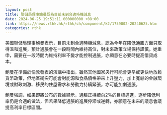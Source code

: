 ```yaml
---
layout: post
title: 聯儲局理事鮑曼認為目前未到合適時機減息
date: 2024-06-25 19:51:11.000000000 +08:00
link: https://news.rthk.hk/rthk/ch/component/k2/1759002-20240625.htm
categories: rthk
---
```


美國聯儲局理事鮑曼表示，目前未到合適時機減息，認為今年在降低通脹方面只取得溫和進展，預計通脹會在一段時間內維持高位，對未來政策立場保持謹慎。她重申，需要在一段時間內維持利率不變才能控制通脹，亦願意在必要時提高借貸成本。

鮑曼在準備於倫敦發表的演講中指出，雖然其他國家央行可能會更早或更快地放鬆貨幣政策，但地區衝突可能會對能源和食品價格帶來上升壓力，加上寬鬆的金融環境或財政刺激、移民的住屋需求和勞動力持續緊張，亦可能加劇通脹。

鮑曼強調，如果即將公布的數據顯示，通脹正持續向2%的目標邁進，逐步降低利率仍是合適的做法，但若果降低通脹的進展停滯或逆轉，亦願意在未來的議息會議提高利率目標區間。
